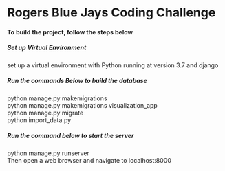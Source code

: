 # Rogers Blue Jays Coding Challenge

#### To build the project, follow the steps below

##### Set up Virtual Environment
set up a virtual environment with Python running at version 3.7 and django

##### Run the commands Below to build the database
python manage.py makemigrations  
python manage.py makemigrations visualization_app  
python manage.py migrate  
python import_data.py  

##### Run the command below to start the server
python manage.py runserver  
Then open a web browser and navigate to localhost:8000
